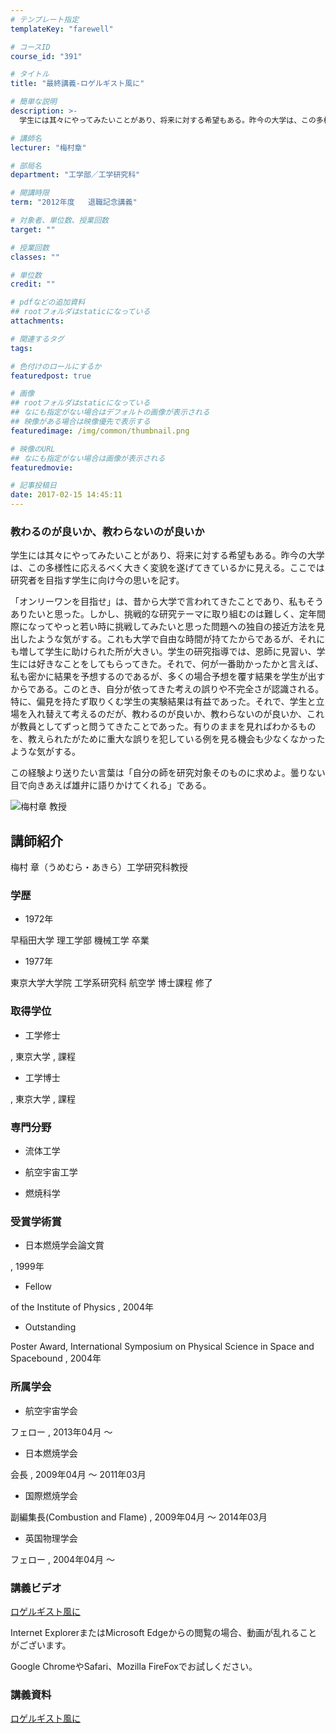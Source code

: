 ```yaml
---
# テンプレート指定
templateKey: "farewell"

# コースID
course_id: "391"

# タイトル
title: "最終講義-ロゲルギスト風に"

# 簡単な説明
description: >-
  学生には其々にやってみたいことがあり、将来に対する希望もある。昨今の大学は、この多様性に応えるべく大きく変貌を遂げてきているかに見える。ここでは研究者を目指す学生に向け今の思いを記す。  ...

# 講師名
lecturer: "梅村章"

# 部局名
department: "工学部／工学研究科"

# 開講時限
term: "2012年度	退職記念講義"

# 対象者、単位数、授業回数
target: ""

# 授業回数
classes: ""

# 単位数
credit: ""

# pdfなどの追加資料
## rootフォルダはstaticになっている
attachments: 

# 関連するタグ
tags:

# 色付けのロールにするか
featuredpost: true

# 画像
## rootフォルダはstaticになっている
## なにも指定がない場合はデフォルトの画像が表示される
## 映像がある場合は映像優先で表示する
featuredimage: /img/common/thumbnail.png

# 映像のURL
## なにも指定がない場合は画像が表示される
featuredmovie: 

# 記事投稿日
date: 2017-02-15 14:45:11
---
```


### 教わるのが良いか、教わらないのが良いか

学生には其々にやってみたいことがあり、将来に対する希望もある。昨今の大学は、この多様性に応えるべく大きく変貌を遂げてきているかに見える。ここでは研究者を目指す学生に向け今の思いを記す。

「オンリーワンを目指せ」は、昔から大学で言われてきたことであり、私もそうありたいと思った。しかし、挑戦的な研究テーマに取り組むのは難しく、定年間際になってやっと若い時に挑戦してみたいと思った問題への独自の接近方法を見出したような気がする。これも大学で自由な時間が持てたからであるが、それにも増して学生に助けられた所が大きい。学生の研究指導では、恩師に見習い、学生には好きなことをしてもらってきた。それで、何が一番助かったかと言えば、私も密かに結果を予想するのであるが、多くの場合予想を覆す結果を学生が出すからである。このとき、自分が依ってきた考えの誤りや不完全さが認識される。特に、偏見を持たず取りくむ学生の実験結果は有益であった。それで、学生と立場を入れ替えて考えるのだが、教わるのが良いか、教わらないのが良いか、これが教員としてずっと問うてきたことであった。有りのままを見ればわかるものを、教えられたがために重大な誤りを犯している例を見る機会も少なくなかったような気がする。

この経験より送りたい言葉は「自分の師を研究対象そのものに求めよ。曇りない目で向きあえば雄弁に語りかけてくれる」である。

![梅村章 教授](/files/391/s_H24umemura_facephoto.jpg) 

## 講師紹介

梅村 章（うめむら・あきら）工学研究科教授

### 学歴

* 1972年

早稲田大学 理工学部 機械工学 卒業

* 1977年

東京大学大学院 工学系研究科 航空学 博士課程 修了

### 取得学位

* 工学修士

, 東京大学 , 課程

* 工学博士

, 東京大学 , 課程

### 専門分野

* 流体工学

* 航空宇宙工学

* 燃焼科学

### 受賞学術賞

* 日本燃焼学会論文賞

, 1999年

* Fellow

of the Institute of Physics , 2004年

* Outstanding

Poster Award, International Symposium on Physical Science in Space and Spacebound , 2004年

### 所属学会

* 航空宇宙学会

フェロー , 2013年04月 〜

* 日本燃焼学会

会長 , 2009年04月 〜 2011年03月

* 国際燃焼学会

副編集長(Combustion and Flame) , 2009年04月 〜 2014年03月

* 英国物理学会

フェロー , 2004年04月 〜

### 講義ビデオ

[ロゲルギスト風に][1]

Internet ExplorerまたはMicrosoft Edgeからの閲覧の場合、動画が乱れることがございます。

Google ChromeやSafari、Mozilla FireFoxでお試しください。

[1]: https://nuvideo.media.nagoya-u.ac.jp/embed/07036df998dd80bdf01fc15835c4d3a736372a8d

### 講義資料

[ロゲルギスト風に](/files/391/new_H24umemuraLL.pdf) 


